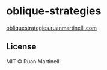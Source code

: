 # oblique-strategies

[obliquestrategies.ruanmartinelli.com](https://obliquestrategies.ruanmartinelli.com)

## License

MIT © Ruan Martinelli
